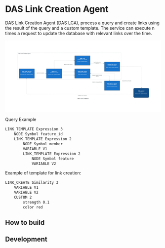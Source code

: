 # DAS Link Creation Agent


<!-- ![alt](doc/assets/das_link_creation_diagram.png.png) -->

DAS Link Creation Agent (DAS LCA), process a query and create links using the result of the query and a custom template. The service can execute n times a request to update the database with relevant links over the time.

![alt](doc/assets/das_link_creation_hla.png)

Query Example

```
LINK_TEMPLATE Expression 3 
    NODE Symbol feature_id 
    LINK_TEMPLATE Expression 2 
        NODE Symbol member 
        VARIABLE V1 
        LINK_TEMPLATE Expression 2 
            NODE Symbol feature 
            VARIABLE V2
```

Example of template for link creation:

```
LINK_CREATE Similarity 3
    VARIABLE V1 
    VARIABLE V2
    CUSTOM 2
        strength 0.1
        color red

```


## How to build


## Development